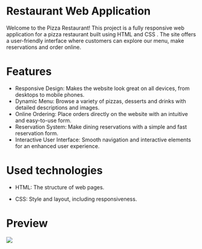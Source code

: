 # Restaurant Web Application 
Welcome to the Pizza Restaurant! This project is a fully responsive web application for a pizza restaurant built using HTML and CSS . The site offers a user-friendly interface where customers can explore our menu, make reservations and order online.

# Features
- Responsive Design: Makes the website look great on all devices, from desktops to mobile phones.
- Dynamic Menu: Browse a variety of pizzas, desserts and drinks with detailed descriptions and images.
- Online Ordering: Place orders directly on the website with an intuitive and easy-to-use form.
- Reservation System: Make dining reservations with a simple and fast reservation form.
- Interactive User Interface: Smooth navigation and interactive elements for an enhanced user experience.
# Used technologies 
- HTML: The structure of web pages.

- CSS: Style and layout, including responsiveness.



# Preview
![](https://github.com/M-Humay/web-site-restaurant/blob/main/restaurant.gif)


